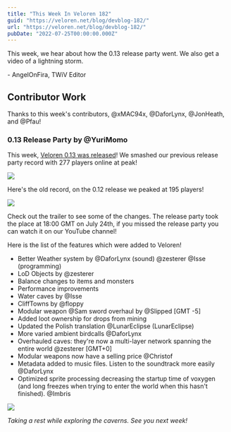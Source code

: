 ```yaml
---
title: "This Week In Veloren 182"
guid: "https://veloren.net/blog/devblog-182/"
url: "https://veloren.net/blog/devblog-182/"
pubDate: "2022-07-25T00:00:00.000Z"
---
```


This week, we hear about how the 0.13 release party went. We also get a video of a lightning storm.

\- AngelOnFira, TWiV Editor

## Contributor Work

Thanks to this week's contributors, @xMAC94x, @DaforLynx, @JonHeath, and @Pfau!

### 0.13 Release Party by @YuriMomo

This week, [Veloren 0.13 was released](https://veloren.net/release-0-13)! We smashed our previous release party record with 277 players online at peak!

![](https://s3.eu-central-2.wasabisys.com/veloren-blog/cdn/557222912394788884/1000704303276761138/unknown.png)

Here's the old record, on the 0.12 release we peaked at 195 players!

![](https://s3.eu-central-2.wasabisys.com/veloren-blog/cdn/539518074106413056/948188626502713364/unknown.png)

Check out the trailer to see some of the changes. The release party took the place at 18:00 GMT on July 24th, if you missed the release party you can watch it on our YouTube channel!

Here is the list of the features which were added to Veloren!

- Better Weather system by @DaforLynx (sound) @zesterer @Isse (programming)
- LoD Objects by @zesterer
- Balance changes to items and monsters
- Performance improvements
- Water caves by @Isse
- CliffTowns by @floppy
- Modular weapon @Sam sword overhaul by @Slipped \[GMT -5\]
- Added loot ownership for drops from mining
- Updated the Polish translation @LunarEclipse (LunarEclipse)
- More varied ambient birdcalls @DaforLynx
- Overhauled caves: they're now a multi-layer network spanning the entire world @zesterer \[GMT+0\]
- Modular weapons now have a selling price @Christof
- Metadata added to music files. Listen to the soundtrack more easily @DaforLynx
- Optimized sprite processing decreasing the startup time of voxygen (and long freezes when trying to enter the world when this hasn't finished). @Imbris

![](https://s3.eu-central-2.wasabisys.com/veloren-blog/cdn/634860358623821835/998127222860820530/screenshot_1658042110564.png)

_Taking a rest while exploring the caverns. See you next week!_
